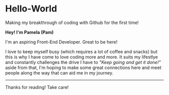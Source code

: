 # Hello-World
Making my breakthrough of coding with Github for the first time!

<body>
<strong>Hey! I'm Pamela (Pam)</strong>
 <p> 
I'm an aspiring Front-End Developer. Great to be here!

I love to keep myself busy (which requires a lot of coffee and snacks) but this is why I have come to love coding more and more.
It suits my lifestlye and constantly challenges the drive I have to <em>"Keep going and get it done!"</em>
aside from that, I'm hoping to make some great connections here and meet people along the way that can aid me in my journey.
  </p>
<hr>
Thanks for reading! Take care!
